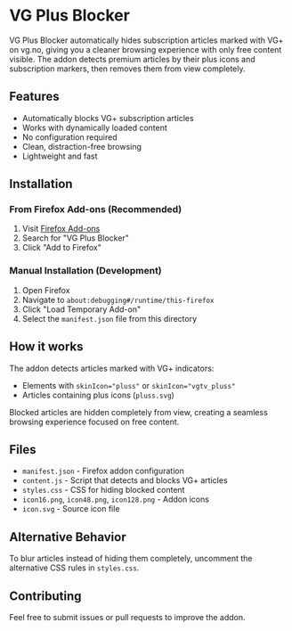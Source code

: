 # VG Plus Blocker

VG Plus Blocker automatically hides subscription articles marked with VG+ on vg.no, giving you a cleaner browsing experience with only free content visible. The addon detects premium articles by their plus icons and subscription markers, then removes them from view completely.

## Features

- Automatically blocks VG+ subscription articles
- Works with dynamically loaded content
- No configuration required
- Clean, distraction-free browsing
- Lightweight and fast

## Installation

### From Firefox Add-ons (Recommended)
1. Visit [Firefox Add-ons](https://addons.mozilla.org) 
2. Search for "VG Plus Blocker"
3. Click "Add to Firefox"

### Manual Installation (Development)
1. Open Firefox
2. Navigate to `about:debugging#/runtime/this-firefox`
3. Click "Load Temporary Add-on"
4. Select the `manifest.json` file from this directory

## How it works

The addon detects articles marked with VG+ indicators:
- Elements with `skinIcon="pluss"` or `skinIcon="vgtv_pluss"`
- Articles containing plus icons (`pluss.svg`)

Blocked articles are hidden completely from view, creating a seamless browsing experience focused on free content.

## Files

- `manifest.json` - Firefox addon configuration
- `content.js` - Script that detects and blocks VG+ articles
- `styles.css` - CSS for hiding blocked content
- `icon16.png`, `icon48.png`, `icon128.png` - Addon icons
- `icon.svg` - Source icon file

## Alternative Behavior

To blur articles instead of hiding them completely, uncomment the alternative CSS rules in `styles.css`.

## Contributing

Feel free to submit issues or pull requests to improve the addon.